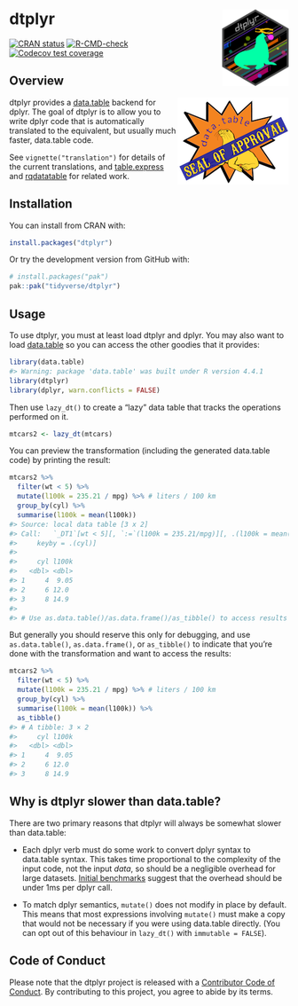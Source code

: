 
<!-- README.md is generated from README.Rmd. Please edit that file -->

# dtplyr <a href='https://dtplyr.tidyverse.org'><img src='man/figures/logo.png' align="right" height="138" /></a>

<!-- badges: start -->

[![CRAN
status](https://www.r-pkg.org/badges/version/dtplyr)](https://cran.r-project.org/package=dtplyr)
[![R-CMD-check](https://github.com/tidyverse/dtplyr/actions/workflows/R-CMD-check.yaml/badge.svg)](https://github.com/tidyverse/dtplyr/actions/workflows/R-CMD-check.yaml)
[![Codecov test
coverage](https://codecov.io/gh/tidyverse/dtplyr/graph/badge.svg)](https://app.codecov.io/gh/tidyverse/dtplyr)
<!-- badges: end -->

## Overview

<a href="https://rdatatable-community.github.io/The-Raft/posts/2024-08-01-seal_of_approval-dtplyr/"><img src='man/figures/dt-seal.png' align="right" width="200" height="157" alt="data.table seal of approval"/></a>dtplyr
provides a [data.table](http://r-datatable.com/) backend for dplyr. The
goal of dtplyr is to allow you to write dplyr code that is automatically
translated to the equivalent, but usually much faster, data.table code.

See `vignette("translation")` for details of the current translations,
and [table.express](https://github.com/asardaes/table.express) and
[rqdatatable](https://github.com/WinVector/rqdatatable/) for related
work.

## Installation

You can install from CRAN with:

``` r
install.packages("dtplyr")
```

Or try the development version from GitHub with:

``` r
# install.packages("pak")
pak::pak("tidyverse/dtplyr")
```

## Usage

To use dtplyr, you must at least load dtplyr and dplyr. You may also
want to load [data.table](http://r-datatable.com/) so you can access the
other goodies that it provides:

``` r
library(data.table)
#> Warning: package 'data.table' was built under R version 4.4.1
library(dtplyr)
library(dplyr, warn.conflicts = FALSE)
```

Then use `lazy_dt()` to create a “lazy” data table that tracks the
operations performed on it.

``` r
mtcars2 <- lazy_dt(mtcars)
```

You can preview the transformation (including the generated data.table
code) by printing the result:

``` r
mtcars2 %>%
  filter(wt < 5) %>%
  mutate(l100k = 235.21 / mpg) %>% # liters / 100 km
  group_by(cyl) %>%
  summarise(l100k = mean(l100k))
#> Source: local data table [3 x 2]
#> Call:   `_DT1`[wt < 5][, `:=`(l100k = 235.21/mpg)][, .(l100k = mean(l100k)), 
#>     keyby = .(cyl)]
#> 
#>     cyl l100k
#>   <dbl> <dbl>
#> 1     4  9.05
#> 2     6 12.0 
#> 3     8 14.9 
#> 
#> # Use as.data.table()/as.data.frame()/as_tibble() to access results
```

But generally you should reserve this only for debugging, and use
`as.data.table()`, `as.data.frame()`, or `as_tibble()` to indicate that
you’re done with the transformation and want to access the results:

``` r
mtcars2 %>%
  filter(wt < 5) %>%
  mutate(l100k = 235.21 / mpg) %>% # liters / 100 km
  group_by(cyl) %>%
  summarise(l100k = mean(l100k)) %>%
  as_tibble()
#> # A tibble: 3 × 2
#>     cyl l100k
#>   <dbl> <dbl>
#> 1     4  9.05
#> 2     6 12.0 
#> 3     8 14.9
```

## Why is dtplyr slower than data.table?

There are two primary reasons that dtplyr will always be somewhat slower
than data.table:

- Each dplyr verb must do some work to convert dplyr syntax to
  data.table syntax. This takes time proportional to the complexity of
  the input code, not the input *data*, so should be a negligible
  overhead for large datasets. [Initial
  benchmarks](https://dtplyr.tidyverse.org/articles/translation.html#performance)
  suggest that the overhead should be under 1ms per dplyr call.

- To match dplyr semantics, `mutate()` does not modify in place by
  default. This means that most expressions involving `mutate()` must
  make a copy that would not be necessary if you were using data.table
  directly. (You can opt out of this behaviour in `lazy_dt()` with
  `immutable = FALSE`).

## Code of Conduct

Please note that the dtplyr project is released with a [Contributor Code
of Conduct](https://dtplyr.tidyverse.org/CODE_OF_CONDUCT.html). By
contributing to this project, you agree to abide by its terms.

